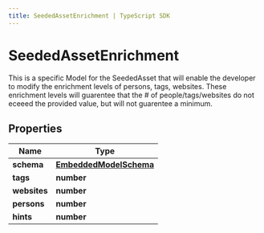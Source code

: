 ```yaml
---
title: SeededAssetEnrichment | TypeScript SDK
---
```



# SeededAssetEnrichment

This is a specific Model for the SeededAsset that will enable the developer to modify the enrichment levels of persons, tags, websites.  These enrichment levels will guarentee that the # of people/tags/websites do not eceeed the provided value, but will not guarentee a minimum.

## Properties

Name | Type
------------ | -------------
**schema** | [**EmbeddedModelSchema**](EmbeddedModelSchema)
**tags** | **number**
**websites** | **number**
**persons** | **number**
**hints** | **number**


